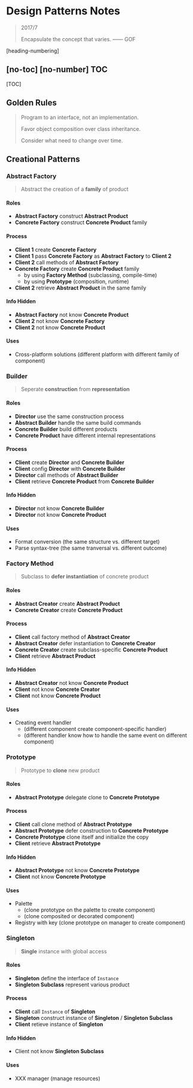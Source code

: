 ﻿# Design Patterns Notes

> 2017/7
>
> Encapsulate the concept that varies. —— GOF

[heading-numbering]

## [no-toc] [no-number] TOC

[TOC]

## Golden Rules

> Program to an interface, not an implementation.
>
> Favor object composition over class inheritance.
>
> Consider what need to change over time.

## Creational Patterns

### Abstract Factory

> Abstract the creation of a **family** of product

#### Roles

- **Abstract Factory** construct **Abstract Product**
- **Concrete Factory** construct **Concrete Product** family

#### Process

- **Client 1** create **Concrete Factory**
- **Client 1** pass **Concrete Factory** as **Abstract Factory** to **Client 2**
- **Client 2** call methods of **Abstract Factory**
- **Concrete Factory** create **Concrete Product** family
  - by using **Factory Method** (subclassing, compile-time)
  - by using **Prototype** (composition, runtime)
- **Client 2** retrieve **Abstract Product** in the same family

#### Info Hidden

- **Abstract Factory** not know **Concrete Product**
- **Client 2** not know **Concrete Factory**
- **Client 2** not know **Concrete Product**

#### Uses

- Cross-platform solutions (different platform with different family of component)

### Builder

> Seperate **construction** from **representation**

#### Roles

- **Director** use the same construction process
- **Abstract Builder** handle the same build commands
- **Concrete Builder** build different products
- **Concrete Product** have different internal representations

#### Process

- **Client** create **Director** and **Concrete Builder**
- **Client** config **Director** with **Concrete Builder**
- **Director** call methods of **Abstract Builder**
- **Client** retrieve **Concrete Product** from **Concrete Builder**

#### Info Hidden

- **Director** not know **Concrete Builder**
- **Director** not know **Concrete Product**

#### Uses

- Format conversion (the same structure vs. different target)
- Parse syntax-tree (the same tranversal vs. different outcome)

### Factory Method

> Subclass to **defer instantiation** of concrete product

#### Roles

- **Abstract Creator** create **Abstract Product**
- **Concrete Creator** create **Concrete Product**

#### Process

- **Client** call factory method of **Abstract Creator**
- **Abstract Creator** defer instantiation to **Concrete Creator**
- **Concrete Creator** create subclass-specific **Concrete Product**
- **Client** retrieve **Abstract Product**

#### Info Hidden

- **Abstract Creator** not know **Concrete Product**
- **Client** not know **Concrete Creator**
- **Client** not know **Concrete Product**

#### Uses

- Creating event handler
  - (different component create component-specific handler)
  - (different handler know how to handle the same event on different component)

### Prototype

> Prototype to **clone** new product

#### Roles

- **Abstract Prototype** delegate clone to **Concrete Prototype**

#### Process

- **Client** call clone method of **Abstract Prototype**
- **Abstract Prototype** defer construction to **Concrete Prototype**
- **Concrete Prototype** clone itself and initialize the copy
- **Client** retrieve **Abstract Prototype**

#### Info Hidden

- **Abstract Prototype** not know **Concrete Prototype**
- **Client** not know **Concrete Prototype**

#### Uses

- Palette
  - (clone prototype on the palette to create component)
  - (clone composited or decorated component)
- Registry with key (clone prototype on manager to create component)

### Singleton

> **Single** instance with global access

#### Roles

- **Singleton** define the interface of `Instance`
- **Singleton Subclass** represent various product

#### Process

- **Client** call `Instance` of **Singleton**
- **Singleton** construct instance of **Singleton** / **Singleton Subclass**
- **Client** retieve instance of **Singleton**

#### Info Hidden

- Client not know **Singleton Subclass**

#### Uses

- XXX manager (manage resources)
